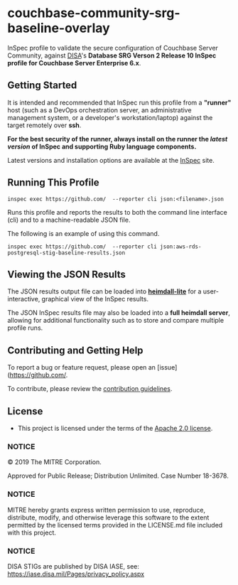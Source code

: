# couchbase-community-srg-baseline-overlay

InSpec profile to validate the secure configuration of Couchbase Server Community, against [DISA](https://iase.disa.mil/stigs/)'s **Database SRG Verson 2 Release 10 InSpec profile for Couchbase Server Enterprise 6.x**.

## Getting Started  
It is intended and recommended that InSpec run this profile from a __"runner"__ host (such as a DevOps orchestration server, an administrative management system, or a developer's workstation/laptop) against the target remotely over __ssh__.

__For the best security of the runner, always install on the runner the _latest version_ of InSpec and supporting Ruby language components.__ 

Latest versions and installation options are available at the [InSpec](http://inspec.io/) site.

## Running This Profile

    inspec exec https://github.com/  --reporter cli json:<filename>.json

Runs this profile and reports the results to both the command line interface (cli) and to a machine-readable JSON file. 
    
The following is an example of using this command. 

    inspec exec https://github.com/  --reporter cli json:aws-rds-postgresql-stig-baseline-results.json

## Viewing the JSON Results

The JSON results output file can be loaded into __[heimdall-lite](https://mitre.github.io/heimdall-lite/)__ for a user-interactive, graphical view of the InSpec results. 

The JSON InSpec results file may also be loaded into a __full heimdall server__, allowing for additional functionality such as to store and compare multiple profile runs.

## Contributing and Getting Help
To report a bug or feature request, please open an [issue](https://github.com/.

To contribute, please review the [contribution guidelines](https://github.com/mitre/docs-mitre-inspec/blob/master/CONTRIBUTING.md).

## License 

* This project is licensed under the terms of the [Apache 2.0 license](https://github.com/mitre/aws-rds-crunchy-data-postgresql-9-stig-baseline/blob/master/LICENSE.md).

### NOTICE

© 2019 The MITRE Corporation.

Approved for Public Release; Distribution Unlimited. Case Number 18-3678.  

### NOTICE
MITRE hereby grants express written permission to use, reproduce, distribute, modify, and otherwise leverage this software to the extent permitted by the licensed terms provided in the LICENSE.md file included with this project.

### NOTICE  

DISA STIGs are published by DISA IASE, see: https://iase.disa.mil/Pages/privacy_policy.aspx   
